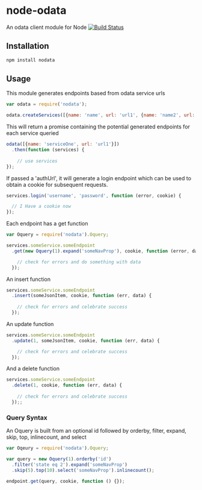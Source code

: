 node-odata
==========

An odata client module for Node
[![Build Status](https://travis-ci.org/zclark/node-odata.png?branch=master)](https://travis-ci.org/zclark/node-odata)

## Installation

```bash
npm install nodata
```


## Usage

This module generates endpoints based from odata service urls

```javascript
var odata = require('nodata');

odata.createServices([{name: 'name', url: 'url1', {name: 'name2', url: 'url2']);
```

This will return a promise containing the potential generated endpoints for each service queried

```javascript
odata([{name: 'serviceOne', url: 'url1'}])
  .then(function (services) {
  
    // use services
});
```

If passed a 'authUrl', it will generate a login endpoint which can be used
to obtain a cookie for subsequent requests.
```javascript
services.login('username', 'password', function (error, cookie) {

  // I Have a cookie now
});
```


Each endpoint has a get function
```javascript
var Oquery = require('nodata').Oquery;

services.someService.someEndpoint
  .get(new Oquery(1).expand('someNavProp'), cookie, function (error, data) {

    // check for errors and do something with data
  });
```

An insert function
```javascript
services.someService.someEndpoint
  .insert(someJsonItem, cookie, function (err, data) {
  
    // check for errors and celebrate success
  });
```

An update function
```javascript
services.someService.someEndpoint
  .update(1, someJsonItem, cookie, function (err, data) {

    // check for errors and celebrate success
  });
```

And a delete function
```javascript
services.someService.someEndpoint
  .delete(1, cookie, function (err, data) {
  
    // check for errors and celebrate success
  });;
```

### Query Syntax
An Oquery is built from an optional id
followed by orderby, filter, expand, skip, top, inlinecount, and select
```javascript
var Oqeury = require('nodata').Oquery;

var query = new Oquery(1).orderby('id')
  .filter('state eq 2').expand('someNavProp')
  .skip(5).top(10).select('someNavProp').inlinecount();
  
endpoint.get(query, cookie, function () {});
```
